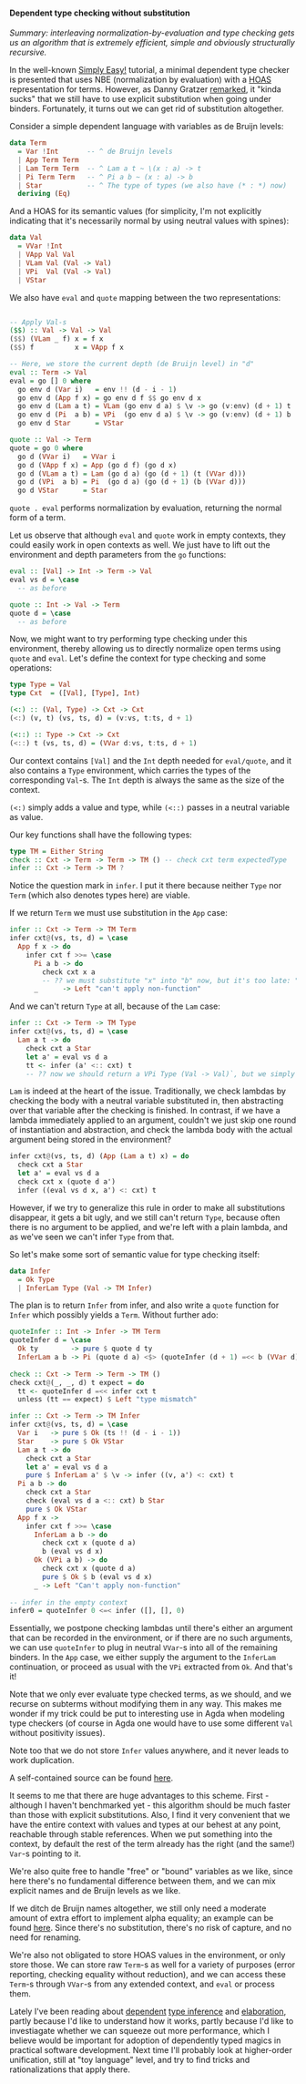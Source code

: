 #### Dependent type checking without substitution

*Summary: interleaving normalization-by-evaluation and type checking gets us an algorithm that is extremely efficient, simple and obviously structurally recursive.*

In the well-known [Simply Easy!](https://www.andres-loeh.de/LambdaPi/LambdaPi.pdf) tutorial, a minimal dependent type checker is presented that uses NBE (normalization by evaluation) with a [HOAS](https://en.wikipedia.org/wiki/Higher-order_abstract_syntax) representation for terms. However, as Danny Gratzer [remarked](http://jozefg.bitbucket.org/posts/2014-11-22-bidir.html), it "kinda sucks" that we still have to use explicit substitution when going under binders. Fortunately, it turns out we can get rid of substitution altogether.

Consider a simple dependent language with variables as de Bruijn levels:

```haskell
data Term
  = Var !Int       -- ^ de Bruijn levels
  | App Term Term  
  | Lam Term Term  -- ^ Lam a t ~ \(x : a) -> t
  | Pi Term Term   -- ^ Pi a b ~ (x : a) -> b
  | Star           -- ^ The type of types (we also have (* : *) now)
  deriving (Eq)
```

And a HOAS for its semantic values (for simplicity, I'm not explicitly indicating that it's necessarily normal by using neutral values with spines):

```haskell
data Val
  = VVar !Int
  | VApp Val Val
  | VLam Val (Val -> Val)
  | VPi  Val (Val -> Val)
  | VStar
```

We also have `eval` and `quote` mapping between the two representations:

```haskell

-- Apply Val-s
($$) :: Val -> Val -> Val
($$) (VLam _ f) x = f x
($$) f          x = VApp f x

-- Here, we store the current depth (de Bruijn level) in "d"
eval :: Term -> Val
eval = go [] 0 where
  go env d (Var i)   = env !! (d - i - 1)
  go env d (App f x) = go env d f $$ go env d x
  go env d (Lam a t) = VLam (go env d a) $ \v -> go (v:env) (d + 1) t
  go env d (Pi  a b) = VPi  (go env d a) $ \v -> go (v:env) (d + 1) b
  go env d Star      = VStar

quote :: Val -> Term
quote = go 0 where
  go d (VVar i)   = VVar i
  go d (VApp f x) = App (go d f) (go d x)
  go d (VLam a t) = Lam (go d a) (go (d + 1) (t (VVar d)))
  go d (VPi  a b) = Pi  (go d a) (go (d + 1) (b (VVar d)))
  go d VStar      = Star
```

`quote . eval` performs normalization by evaluation, returning the normal form of a term. 

Let us observe that although `eval` and `quote` work in empty contexts, they could easily work in open contexts as well. We just have to lift out the environment and depth parameters from the `go` functions:

```haskell
eval :: [Val] -> Int -> Term -> Val
eval vs d = \case
  -- as before

quote :: Int -> Val -> Term
quote d = \case
  -- as before
```

Now, we might want to try performing type checking under this environment, thereby allowing us to directly normalize open terms using `quote` and `eval`. Let's define the context for type checking and some operations:

```haskell
type Type = Val
type Cxt  = ([Val], [Type], Int)

(<:) :: (Val, Type) -> Cxt -> Cxt
(<:) (v, t) (vs, ts, d) = (v:vs, t:ts, d + 1)

(<::) :: Type -> Cxt -> Cxt
(<::) t (vs, ts, d) = (VVar d:vs, t:ts, d + 1)
```

Our context contains `[Val]` and the `Int` depth needed for `eval/quote`, and it also contains a `Type` environment, which carries the types of the corresponding `Val`-s. The `Int` depth is always the same as the size of the context.

`(<:)` simply adds a value and type, while `(<::)` passes in a neutral variable as value.

Our key functions shall have the following types:

```haskell
type TM = Either String
check :: Cxt -> Term -> Term -> TM () -- check cxt term expectedType
infer :: Cxt -> Term -> TM ?
```

Notice the question mark in `infer`. I put it there because neither `Type` nor `Term` (which also denotes types here) are viable.

If we return `Term` we must use substitution in the `App` case:

```haskell
infer :: Cxt -> Term -> TM Term
infer cxt@(vs, ts, d) = \case
  App f x -> do
    infer cxt f >>= \case
      Pi a b -> do
        check cxt x a
        -- ?? we must substitute "x" into "b" now, but it's too late: "b" is a dumb "Term"
      _      -> Left "can't apply non-function"
```
    
And we can't return `Type` at all, because of the `Lam` case:

```haskell
infer :: Cxt -> Term -> TM Type
infer cxt@(vs, ts, d) = \case
  Lam a t -> do
    check cxt a Star
    let a' = eval vs d a
    tt <- infer (a' <:: cxt) t
    -- ?? now we should return a VPi Type (Val -> Val)`, but we simply don't have `Val -> Val`.
```
    
`Lam` is indeed at the heart of the issue. Traditionally, we check lambdas by checking the body with a neutral variable substituted in, then abstracting over that variable after the checking is finished. In contrast, if we have a lambda immediately applied to an argument, couldn't we just skip one round of instantiation and abstraction, and check the lambda body with the actual argument being stored in the environment?

```haskell
infer cxt@(vs, ts, d) (App (Lam a t) x) = do
  check cxt a Star
  let a' = eval vs d a
  check cxt x (quote d a')
  infer ((eval vs d x, a') <: cxt) t
```
      
However, if we try to generalize this rule in order to make all substitutions disappear, it gets a bit ugly, and we still can't return `Type`, because often there is no argument to be applied, and we're left with a plain lambda, and as we've seen we can't infer `Type` from that. 

So let's make some sort of semantic value for type checking itself:

```haskell
data Infer
  = Ok Type
  | InferLam Type (Val -> TM Infer)
```

The plan is to return `Infer` from infer, and also write a `quote` function for `Infer` which possibly yields a `Term`. Without further ado:

```haskell
quoteInfer :: Int -> Infer -> TM Term
quoteInfer d = \case
  Ok ty        -> pure $ quote d ty
  InferLam a b -> Pi (quote d a) <$> (quoteInfer (d + 1) =<< b (VVar d))
  
check :: Cxt -> Term -> Term -> TM ()
check cxt@(_, _, d) t expect = do
  tt <- quoteInfer d =<< infer cxt t
  unless (tt == expect) $ Left "type mismatch"

infer :: Cxt -> Term -> TM Infer
infer cxt@(vs, ts, d) = \case
  Var i   -> pure $ Ok (ts !! (d - i - 1))
  Star    -> pure $ Ok VStar
  Lam a t -> do
    check cxt a Star
    let a' = eval vs d a
    pure $ InferLam a' $ \v -> infer ((v, a') <: cxt) t
  Pi a b -> do
    check cxt a Star
    check (eval vs d a <:: cxt) b Star
    pure $ Ok VStar
  App f x -> 
    infer cxt f >>= \case
      InferLam a b -> do
        check cxt x (quote d a)
        b (eval vs d x)
      Ok (VPi a b) -> do
        check cxt x (quote d a)
        pure $ Ok $ b (eval vs d x)
      _ -> Left "Can't apply non-function"
      
-- infer in the empty context
infer0 = quoteInfer 0 <=< infer ([], [], 0)
```

Essentially, we postpone checking lambdas until there's either an argument that can be recorded in the environment, or if there are no such arguments, we can use `quoteInfer` to plug in neutral `VVar`-s into all of the remaining binders. In the `App` case, we either supply the argument to the `InferLam` continuation, or proceed as usual with the `VPi` extracted from `Ok`. And that's it!

Note that we only ever evaluate type checked terms, as we should, and we recurse on subterms without modifying them in any way. This makes me wonder if my trick could be put to interesting use in Agda when modeling type checkers (of course in Agda one would have to use some different `Val` without positivity issues).

Note too that we do not store `Infer` values anywhere, and it never leads to work duplication. 

A self-contained source can be found [here](https://github.com/AndrasKovacs/tcbe/blob/master/PostMinimal.hs). 

It seems to me that there are huge advantages to this scheme. First - although I haven't benchmarked yet - this algorithm should be much faster than those with explicit substitutions. Also, I find it very convenient that we have the entire context with values and types at our behest at any point, reachable through stable references. When we put something into the context, by default the rest of the term already has the right (and the same!) `Var`-s pointing to it. 

We're also quite free to handle "free" or "bound" variables as we like, since here there's no fundamental difference between them, and we can mix explicit names and de Bruijn levels as we like. 

If we ditch de Bruijn names altogether, we still only need a moderate amount of extra effort to implement alpha equality; an example can be found [here](https://github.com/AndrasKovacs/tcbe/blob/master/Nameful.hs). Since there's no substitution, there's no risk of capture, and no need for renaming. 

We're also not obligated to store HOAS values in the environment, or only store those. We can store raw `Term`-s as well for a variety of purposes (error reporting, checking equality without reduction), and we can access these `Term`-s through `VVar`-s from any extended context, and `eval` or process them.

Lately I've been reading about [dependent](https://pdfs.semanticscholar.org/0b74/a70ccad7829ad522337f0d3aa2106a59d4ee.pdf) [type inference](https://www.mpi-sws.org/~beta/papers/unicoq.pdf) and [elaboration](http://arxiv.org/pdf/1505.04324v2.pdf), partly because I'd like to understand how it works, partly because I'd like to investiagate whether we can squeeze out more performance, which I believe would be important for adoption of dependently typed magics in practical software development. Next time I'll probably look at higher-order unification, still at "toy language" level, and try to find tricks and rationalizations that apply there. 


